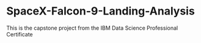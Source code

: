 # SpaceX-Falcon-9-Landing-Analysis

This is the capstone project from the IBM Data Science Professional Certificate
